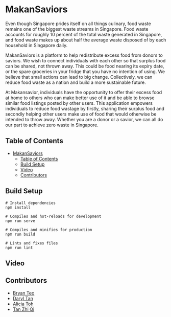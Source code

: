 # MakanSaviors

Even though Singapore prides itself on all things culinary, food waste remains one of the biggest waste streams in Singapore. Food waste accounts for roughly 10 percent of the total waste generated in Singapore, and food waste makes up about half the average waste disposed of by each household in Singapore daily.

MakanSaviors is a platform to help redistribute excess food from donors to saviors. We wish to connect individuals with each other so that surplus food can be shared, not thrown away. This could be food nearing its expiry date, or the spare groceries in your fridge that you have no intention of using. We believe that small actions can lead to big change. Collectively, we can reduce food waste as a nation and build a more sustainable future.

At Makansavior, individuals have the opportunity to offer their excess food at home to others who can make better use of it and be able to browse similar food listings posted by other users. This application empowers individuals to reduce food wastage by firstly, sharing their surplus food and secondly helping other users make use of food that would otherwise be intended to throw away. Whether you are a donor or a savior, we can all do our part to achieve zero waste in Singapore.

## Table of Contents

- [MakanSaviors](#makansaviors)
  - [Table of Contents](#table-of-contents)
  - [Build Setup](#build-setup)
  - [Video](#video)
  - [Contributors](#contributors)

## Build Setup

```
# Install dependencies
npm install

# Compiles and hot-reloads for development
npm run serve

# Compiles and minifies for production
npm run build

# Lints and fixes files
npm run lint
```

## Video

## Contributors

- [Bryan Teo](https://github.com/bteo98)
- [Daryl Tan](https://github.com/daryl-tan)
- [Alicia Toh](https://github.com/xxalicia)
- [Tan Zhi Qi](https://github.com/zhiqitan)
